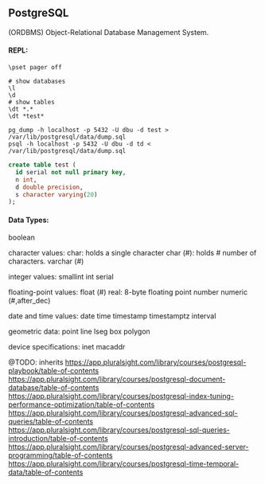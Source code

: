 PostgreSQL
-

(ORDBMS) Object-Relational Database Management System.

#### REPL:

````
\pset pager off

# show databases
\l
\d
# show tables
\dt *.*
\dt *test*
````

````
pg_dump -h localhost -p 5432 -U dbu -d test > /var/lib/postgresql/data/dump.sql
psql -h localhost -p 5432 -U dbu -d td < /var/lib/postgresql/data/dump.sql
````

````sql
create table test (
  id serial not null primary key,
  n int,
  d double precision,
  s character varying(20)
);
````

#### Data Types:

boolean

character values:
  char: holds a single character
  char (#): holds # number of characters.
  varchar (#)

integer values:
  smallint
  int
  serial

floating-point values:
  float (#)
  real: 8-byte floating point number
  numeric (#,after_dec)

date and time values:
  date
  time
  timestamp
  timestamptz
  interval

geometric data:
  point
  line
  lseg
  box
  polygon

device specifications:
  inet
  macaddr

@TODO:
inherits
https://app.pluralsight.com/library/courses/postgresql-playbook/table-of-contents
https://app.pluralsight.com/library/courses/postgresql-document-database/table-of-contents
https://app.pluralsight.com/library/courses/postgresql-index-tuning-performance-optimization/table-of-contents
https://app.pluralsight.com/library/courses/postgresql-advanced-sql-queries/table-of-contents
https://app.pluralsight.com/library/courses/postgresql-sql-queries-introduction/table-of-contents
https://app.pluralsight.com/library/courses/postgresql-advanced-server-programming/table-of-contents
https://app.pluralsight.com/library/courses/postgresql-time-temporal-data/table-of-contents
